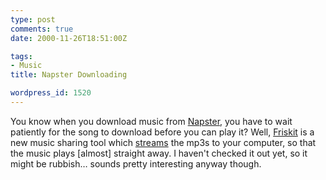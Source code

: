 ```yaml
---
type: post
comments: true
date: 2000-11-26T18:51:00Z

tags:
- Music
title: Napster Downloading

wordpress_id: 1520
---
```


You know when you download music from [Napster](http://www.napster.com), you have to wait patiently for the song to download before you can play it? Well, [Friskit](http://www.friskit.com) is a new music sharing tool which [streams](http://illinois.online.uillinois.edu/IONresources/streamingMedia/Introduction.html) the mp3s to your computer, so that the music plays [almost] straight away. I haven't checked it out yet, so it might be rubbish… sounds pretty interesting anyway though. 
